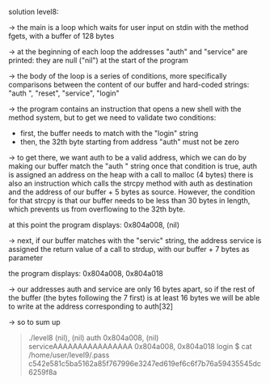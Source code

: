 solution level8:

-> the main is a loop which waits for user input on stdin with the method fgets, with a buffer of 128 bytes

-> at the beginning of each loop the addresses "auth" and "service" are printed: they are null ("nil") at the start of the program

-> the body of the loop is a series of conditions, more specifically comparisons between the content of our buffer and hard-coded strings: "auth ", "reset", "service", "login"

-> the program contains an instruction that opens a new shell with the method system, but to get we need to validate two conditions:
- first, the buffer needs to match with the "login" string
- then, the 32th byte starting from address "auth" must not be zero

-> to get there, we want auth to be a valid address, which we can do by making our buffer match the "auth " string
once that condition is true, auth is assigned an address on the heap with a call to malloc (4 bytes)
there is also an instruction which calls the strcpy method with auth as destination and the address of our buffer + 5 bytes as source.
However, the condition for that strcpy is that our buffer needs to be less than 30 bytes in length, which prevents us from overflowing to the 32th byte.

at this point the program displays:
0x804a008, (nil)

-> next, if our buffer matches with the "servic" string, the address service is assigned the return value of a call to strdup, with our buffer + 7 bytes as parameter

the program displays:
0x804a008, 0x804a018

-> our addresses auth and service are only 16 bytes apart, so if the rest of the buffer (the bytes following the 7 first) is at least 16 bytes we will be able to write at the address corresponding to auth[32]

-> so to sum up
> ./level8
(nil), (nil)
auth
0x804a008, (nil)
serviceAAAAAAAAAAAAAAAA
0x804a008, 0x804a018
login
$ cat /home/user/level9/.pass
c542e581c5ba5162a85f767996e3247ed619ef6c6f7b76a59435545dc6259f8a

